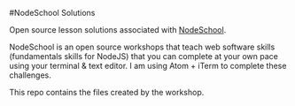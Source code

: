 #NodeSchool Solutions

Open source lesson solutions associated with  [NodeSchool](http://nodeschool.io/).

NodeSchool is an open source workshops that teach web software skills (fundamentals skills for NodeJS) that you can complete at your own pace using your terminal & text editor. I am using Atom + iTerm to complete these challenges.

This repo contains the files created by the workshop.

